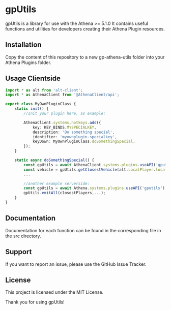 # gpUtils

gpUtils is a library for use with the Athena >= 5.1.0 It contains useful functions and utilities for developers creating their Athena Plugin resources.

## Installation

Copy the content of this repository to a new gp-athena-utils folder into your Athena Plugins folder.

## Usage Clientside

```ts
import * as alt from 'alt-client';
import * as AthenaClient from '@AthenaClient/api';

export class MyOwnPluginClass {
    static init() {
        //Init your plugin here, as example:

        AthenaClient.systems.hotkeys.add({
            key: KEY_BINDS.MYSPECIALKEY,
            description: 'Do something special',
            identifier: 'myownplugin-specialkey',
            keyDown: MyOwnPluginClass.doSomethingSpecial,
        });
    }

    static async doSomethingSpecial() {
        const gpUtils = await AthenaClient.systems.plugins.useAPI('gputils');
        const vehicle = gpUtils.getClosestVehicle(alt.LocalPlayer.local.pos);
        ...

        //another example serverside:
        const gpUtils = await Athena.systems.plugins.useAPI('gputils');
        gpUtils.emitAll(closestPlayers,...);
    }
}
```

## Documentation

Documentation for each function can be found in the corresponding file in the src directory.

## Support

If you want to report an issue, please use the GitHub Issue Tracker.

## License

This project is licensed under the MIT License.

Thank you for using gpUtils!

